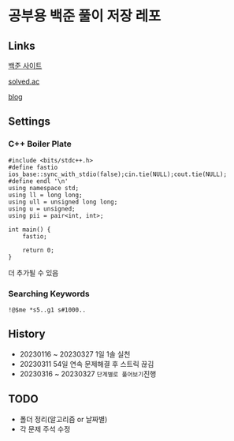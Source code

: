 # 공부용 백준 풀이 저장 레포

## Links

[백준 사이트](https://www.acmicpc.net/user/akame312)

[solved.ac](https://solved.ac/profile/akame312)

[blog](https://usani.tistory.com/)

## Settings

### C++ Boiler Plate
```
#include <bits/stdc++.h>
#define fastio ios_base::sync_with_stdio(false);cin.tie(NULL);cout.tie(NULL);
#define endl '\n'
using namespace std;
using ll = long long;
using ull = unsigned long long;
using u = unsigned;
using pii = pair<int, int>;

int main() {
    fastio;
    
    return 0;
}
```

더 추가될 수 있음

### Searching Keywords

`!@$me *s5..g1 s#1000..`

## History
* 20230116 ~ 20230327 1일 1솔 실천
* 20230311 54일 연속 문제해결 후 스트릭 끊김
* 20230316 ~ 20230327 `단계별로 풀어보기`진행

## TODO
* 폴더 정리(알고리즘 or 날짜별)
* 각 문제 주석 수정
